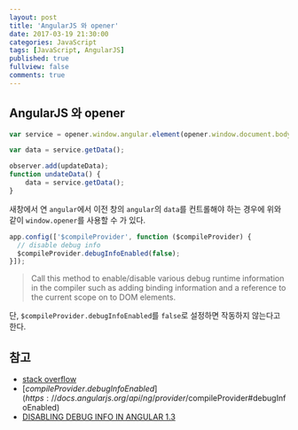 ```yaml
---
layout: post
title: 'AngularJS 와 opener'
date: 2017-03-19 21:30:00
categories: JavaScript
tags: [JavaScript, AngularJS]
published: true
fullview: false
comments: true
---
```


## AngularJS 와 opener

```javascript
var service = opener.window.angular.element(opener.window.document.body).injector().get('someAngularService');

var data = service.getData();

observer.add(updateData);
function undateData() {
	data = service.getData();
}
```

새창에서 연 `angular`에서 이전 창의 `angular`의 `data`를 컨트롤해야 하는 경우에 위와 같이 `window.opener`를 사용할 수 가 있다.

```javascript
app.config(['$compileProvider', function ($compileProvider) {
  // disable debug info
  $compileProvider.debugInfoEnabled(false);
}]);
```

> Call this method to enable/disable various debug runtime information in the compiler such as adding binding information and a reference to the current scope on to DOM elements.

단, `$compileProvider.debugInfoEnabled`를 `false`로 설정하면 작동하지 않는다고 한다.

## 참고

* [stack overflow](http://stackoverflow.com/questions/17007939/accessing-parent-window-angular-scope-from-child-window)
* [$compileProvider.debugInfoEnabled](https://docs.angularjs.org/api/ng/provider/$compileProvider#debugInfoEnabled)
* [DISABLING DEBUG INFO IN ANGULAR 1.3](https://blog.thoughtram.io/angularjs/2014/12/22/exploring-angular-1.3-disabling-debug-info.html)
